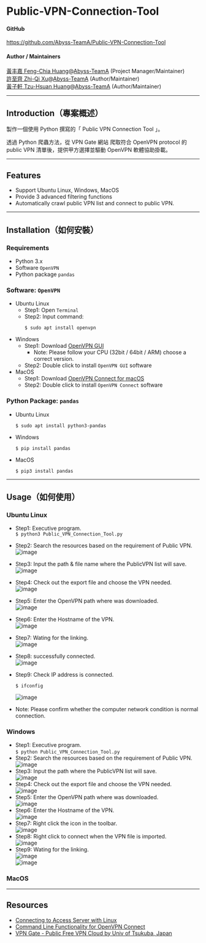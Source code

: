 # Public-VPN-Connection-Tool

#### GitHub

https://github.com/Abyss-TeamA/Public-VPN-Connection-Tool

#### Author / Maintainers

[黃丰嘉 Feng-Chia Huang](https://github.com/bessyhuang)@[Abyss-TeamA](https://github.com/Abyss-TeamA) (Project Manager/Maintainer)<br />
[許至齊 Zhi-Qi Xu](https://github.com/xkeBANg)@[Abyss-TeamA](https://github.com/Abyss-TeamA) (Author/Maintainer)<br />
[黃子軒 Tzu-Hsuan Huang](https://github.com/Nima-Huang)@[Abyss-TeamA](https://github.com/Abyss-TeamA) (Author/Maintainer)<br />

---
## Introduction（專案概述）
製作一個使用 Python 撰寫的「 Public VPN Connection Tool 」。

透過 Python 爬蟲方法，從 VPN Gate 網站 爬取符合 OpenVPN protocol 的 public VPN 清單後，提供甲方選擇並驅動 OpenVPN 軟體協助掛載。


---
## Features
* Support Ubuntu Linux, Windows, MacOS
* Provide 3 advanced filtering functions
* Automatically crawl public VPN list and connect to public VPN.

---
## Installation（如何安裝）

### Requirements
* Python 3.x
* Software `OpenVPN` 
* Python package `pandas`

### Software: `OpenVPN`
* Ubuntu Linux
   * Step1: Open `Terminal`
   * Step2: Input command: 
      ```
      $ sudo apt install openvpn
      ```
* Windows
   * Step1: Download [OpenVPN GUI](https://openvpn.net/community-downloads/)
       * Note: Please follow your CPU (32bit / 64bit / ARM) choose a correct version.
   * Step2: Double click to install `OpenVPN GUI` software
* MacOS
   * Step1: Download [OpenVPN Connect for macOS](https://openvpn.net/downloads/openvpn-connect-v3-macos.dmg)
   * Step2: Double click to install `OpenVPN Connect` software

### Python Package: `pandas`
* Ubuntu Linux
   ```
   $ sudo apt install python3-pandas
   ```
* Windows
   ``` 
   $ pip install pandas
   ```
* MacOS
   ```
   $ pip3 install pandas
   ```

---
## Usage（如何使用）

### Ubuntu Linux
* Step1: Executive program.  
         ```
         $ python3 Public_VPN_Connection_Tool.py  
         ```  
* Step2: Search the resources based on the requirement of Public VPN.   
         ![image](https://user-images.githubusercontent.com/87530200/200848724-d047ee0e-cd5a-4151-9b34-b3ace512eaf4.png)          
* Step3: Input the path & file name where the PublicVPN list will save.  
         ![image](https://user-images.githubusercontent.com/87530200/200848978-0dd6f39a-f1a8-45c4-81ff-3a2a0e18723f.png)  
* Step4: Check out the export file and choose the VPN needed.  
         ![image](https://user-images.githubusercontent.com/87530200/200849465-46b83b27-bfc9-4a17-b0e0-38e38a91fd1f.png)  
* Step5: Enter the OpenVPN path where was downloaded.  
         ![image](https://user-images.githubusercontent.com/87530200/200849587-30fd5b7d-ee78-40a6-a6c6-1e5401a867e8.png)  
* Step6: Enter the Hostname of the VPN.  
         ![image](https://user-images.githubusercontent.com/87530200/200850731-56021a90-3654-40fb-b485-26c7c0921002.png)  
* Step7: Wating for the linking.  
         ![image](https://user-images.githubusercontent.com/87530200/200850880-4b943f7d-3a1d-49d1-bfc5-1250dd26d202.png)  
* Step8: successfully connected.  
         ![image](https://user-images.githubusercontent.com/87530200/200851181-adc84d87-9564-4c7e-9334-81f7cba43e0f.png) 
* Step9: Check IP address is connected.     
    ```
    $ ifconfig
    ```
    ![image](https://user-images.githubusercontent.com/87530200/200851348-222e34e5-616c-48a8-bdce-e8f128fe0f3e.png)
 
           

* Note: Please confirm whether the computer network condition is normal connection.

### Windows
* Step1: Executive program.  
         ```
         $ python Public_VPN_Connection_Tool.py  
         ```    
* Step2: Search the resources based on the requirement of Public VPN.   
          ![image](https://user-images.githubusercontent.com/87530200/200842407-3cacaba0-3ef7-4a9f-833e-35cdffd111a1.png)  
* Step3: Input the path where the PublicVPN list will save.   
         ![image](https://user-images.githubusercontent.com/87530200/200842683-4e489e6f-f172-4270-8e27-1e5f6f3a6e22.png)  
* Step4: Check out the export file and choose the VPN needed.   
         ![image](https://user-images.githubusercontent.com/87530200/200842983-6105d3b4-8811-4bbc-aeed-3326fdf22788.png)  
* Step5: Enter the OpenVPN path where was downloaded.   
         ![image](https://user-images.githubusercontent.com/87530200/200843302-a60a58c3-1527-43d0-bd09-f3a7583334cf.png)  
* Step6: Enter the Hostname of the VPN.   
         ![image](https://user-images.githubusercontent.com/87530200/200843673-3cb2dceb-1678-4511-ac32-61965a565cd9.png)  
* Step7: Right click the icon in the toolbar.   
         ![image](https://user-images.githubusercontent.com/87530200/200465979-ec64e26e-c71f-4838-9374-178afcc462a9.png)  
* Step8: Right click to connect when the VPN file is imported.   
         ![image](https://user-images.githubusercontent.com/87530200/200844937-2e23df06-601a-4f62-a5b2-d2a2143f1462.png)  
* Step9: Wating for the linking.   
         ![image](https://user-images.githubusercontent.com/87530200/200845039-a5efbd30-6f15-4978-b11c-f0d86f522e69.png)  
         ![image](https://user-images.githubusercontent.com/87530200/200845094-41327b99-8bcf-49e1-98b1-ca5688163c4d.png)  

### MacOS

---
## Resources
* [Connecting to Access Server with Linux](https://openvpn.net/vpn-server-resources/connecting-to-access-server-with-linux/)
* [Command Line Functionality for OpenVPN Connect](https://openvpn.net/vpn-server-resources/command-line-functionality-for-openvpn-connect/)
* [VPN Gate - Public Free VPN Cloud by Univ of Tsukuba, Japan](https://www.vpngate.net/en/)
